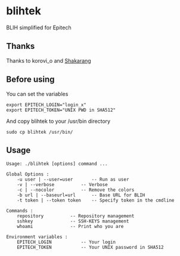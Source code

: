 # blihtek
BLIH simplified for Epitech

## Thanks
Thanks to korovi_o and [Shakarang](https://github.com/Shakarang)

## Before using
You can set the variables
````
export EPITECH_LOGIN="login_x"
export EPITECH_TOKEN="UNIX PWD in SHA512"
````
And copy blihtek to your /usr/bin directory
````
sudo cp blihtek /usr/bin/
````
## Usage
````
Usage: ./blihtek [options] command ...

Global Options :
    -u user | --user=user       -- Run as user
    -v | --verbose          -- Verbose
    -c | --nocolor          -- Remove the colors
    -b url | --baseurl=url      -- Base URL for BLIH
    -t token | --token token    -- Specify token in the cmdline

Commands :
    repository          -- Repository management
    sshkey              -- SSH-KEYS management
    whoami              -- Print who you are

Environment variables :
    EPITECH_LOGIN           -- Your login
    EPITECH_TOKEN           -- Your UNIX password in SHA512
